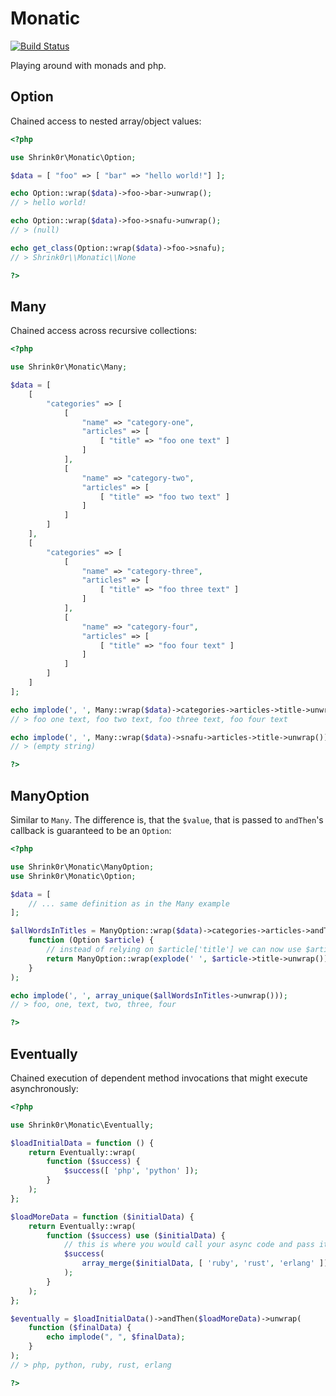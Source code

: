 # Monatic

[![Build Status](https://secure.travis-ci.org/shrink0r/monatic.png)](http://travis-ci.org/shrink0r/monatic)

Playing around with monads and php.

## Option

Chained access to nested array/object values:

```php
<?php

use Shrink0r\Monatic\Option;

$data = [ "foo" => [ "bar" => "hello world!"] ];

echo Option::wrap($data)->foo->bar->unwrap();
// > hello world!

echo Option::wrap($data)->foo->snafu->unwrap();
// > (null)

echo get_class(Option::wrap($data)->foo->snafu);
// > Shrink0r\\Monatic\\None

?>
```

## Many

Chained access across recursive collections:

```php
<?php

use Shrink0r\Monatic\Many;

$data = [
    [
        "categories" => [
            [
                "name" => "category-one",
                "articles" => [
                    [ "title" => "foo one text" ]
                ]
            ],
            [
                "name" => "category-two",
                "articles" => [
                    [ "title" => "foo two text" ]
                ]
            ]
        ]
    ],
    [
        "categories" => [
            [
                "name" => "category-three",
                "articles" => [
                    [ "title" => "foo three text" ]
                ]
            ],
            [
                "name" => "category-four",
                "articles" => [
                    [ "title" => "foo four text" ]
                ]
            ]
        ]
    ]
];

echo implode(', ', Many::wrap($data)->categories->articles->title->unwrap());
// > foo one text, foo two text, foo three text, foo four text

echo implode(', ', Many::wrap($data)->snafu->articles->title->unwrap());
// > (empty string)

?>
```

## ManyOption

Similar to ```Many```. The difference is, that the ```$value```, that is passed to ```andThen```'s callback is guaranteed to be an ```Option```:

```php
<?php

use Shrink0r\Monatic\ManyOption;
use Shrink0r\Monatic\Option;

$data = [
    // ... same definition as in the Many example
];

$allWordsInTitles = ManyOption::wrap($data)->categories->articles->andThen(
    function (Option $article) {
        // instead of relying on $article['title'] we can now use $article->title
        return ManyOption::wrap(explode(' ', $article->title->unwrap()));
    }
);

echo implode(', ', array_unique($allWordsInTitles->unwrap()));
// > foo, one, text, two, three, four

?>
```

## Eventually

Chained execution of dependent method invocations that might execute asynchronously:

```php
<?php

use Shrink0r\Monatic\Eventually;

$loadInitialData = function () {
    return Eventually::wrap(
        function ($success) {
            $success([ 'php', 'python' ]);
        }
    );
};

$loadMoreData = function ($initialData) {
    return Eventually::wrap(
        function ($success) use ($initialData) {
            // this is where you would call your async code and pass it along the $success callback
            $success(
                array_merge($initialData, [ 'ruby', 'rust', 'erlang' ])
            );
        }
    );
};

$eventually = $loadInitialData()->andThen($loadMoreData)->unwrap(
    function ($finalData) {
        echo implode(", ", $finalData);
    }
);
// > php, python, ruby, rust, erlang

?>
```
